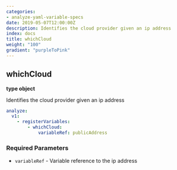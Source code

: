 ```yaml
---
categories:
- analyze-yaml-variable-specs
date: 2019-05-07T12:00:00Z
description: Identifies the cloud provider given an ip address
index: docs
title: whichCloud
weight: "100"
gradient: "purpleToPink"
---
```


## whichCloud

**type object**

Identifies the cloud provider given an ip address


```yaml
analyze:
  v1:
    - registerVariables:
        - whichCloud:
            variableRef: publicAddress
```


### Required Parameters


- `variableRef` - Variable reference to the ip address

